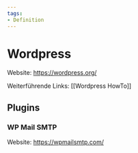 ```yaml
---
tags:
- Definition
---
```

# Wordpress

Website: <https://wordpress.org/>

Weiterführende Links: [[Wordpress HowTo]]

## Plugins

### WP Mail SMTP

Website: <https://wpmailsmtp.com/>